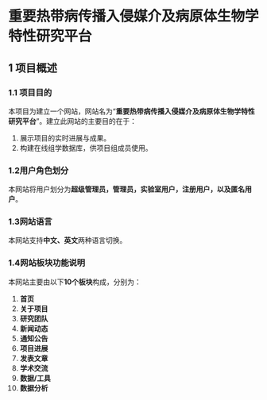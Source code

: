 # 重要热带病传播入侵媒介及病原体生物学特性研究平台

## 1 项目概述
### 1.1 项目目的本项目为建立一个网站，网站名为“**重要热带病传播入侵媒介及病原体生物学特性研究平台**”。建立此网站的主要目的在于：
1. 展示项目的实时进展与成果。2. 构建在线组学数据库，供项目组成员使用。### 1.2用户角色划分本网站将用户划分为**超级管理员，管理员，实验室用户，注册用户，以及匿名用户**。### 1.3网站语言本网站支持**中文、英文**两种语言切换。### 1.4网站板块功能说明本网站主要由以下**10个板块**构成，分别为：
1. **首页**2. **关于项目**3.	**研究团队**4.	**新闻动态**5.	**通知公告**6.	**项目进展**7.	**发表文章**8.	**学术交流**9.	**数据/工具**10.	**数据分析**